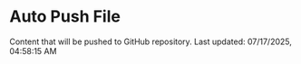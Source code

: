 # Auto Push File

Content that will be pushed to GitHub repository.
Last updated: 07/17/2025, 04:58:15 AM